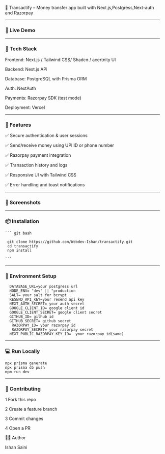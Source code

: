 📱 Transactify – Money transfer app built with Next.js,Postgress,Next-auth and Razorpay


----



### 🚀 Live Demo



----



### 🧰 Tech Stack



Frontend: Next.js / Tailwind CSS/ Shadcn / acertnity UI

Backend: Next.js API

Database: PostgreSQL with Prisma ORM

Auth: NextAuth

Payments: Razorpay SDK (test mode)

Deployment: Vercel




---



### 🔑 Features

✅ Secure authentication & user sessions

✅ Send/receive money using UPI ID or phone number

✅ Razorpay payment integration

✅ Transaction history and logs

✅ Responsive UI with Tailwind CSS

✅ Error handling and toast notifications


---



### 📸 Screenshots







---





### 📦 Installation

    ``` git bash

     git clone https://github.com/Webdev-Ishan/transactify.git
     cd transactify
     npm install

    ```


 ---



### 🔐 Environment Setup

```
  DATABASE_URL=your postgress url
  NODE_ENV= "dev" || "production
  SALT= your salt for bcrypt
  RESEND_API_KEY=your resend api key
  NEXT_AUTH_SECRET= your auth secret
  GOOGLE_CLIENT_ID= google client id
  GOOGLE_CLIENT_SECRET= google client secret
  GITHUB_ID= github id
  GITHUB_SECRET= github secret
   RAZORPAY_ID= your razorpay id
   RAZORPAY_SECRET= your razorpay secret
  NEXT_PUBLIC_RAZORPAY_KEY_ID=  your razorpay id(same)

```

---



### 💻 Run Locally

```
npx prisma generate
npx prisma db push
npm run dev

```

---




### 🤝 Contributing

1 Fork this repo

2 Create a feature branch

3 Commit changes

4 Open a PR



🧑‍💼 Author

Ishan Saini

